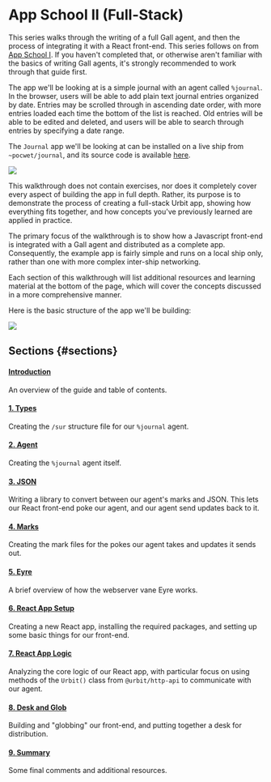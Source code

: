 # App School II (Full-Stack)

This series walks through the writing of a full Gall agent, and then the process of integrating it with a React front-end. This series follows on from [App School I](../app-school). If you haven't completed that, or otherwise aren't familiar with the basics of writing Gall agents, it's strongly recommended to work through that guide first.

The app we'll be looking at is a simple journal with an agent called `%journal`. In the browser, users will be able to add plain text journal entries organized by date. Entries may be scrolled through in ascending date order, with more entries loaded each time the bottom of the list is reached. Old entries will be able to be edited and deleted, and users will be able to search through entries by specifying a date range.

The `Journal` app we'll be looking at can be installed on a live ship from `~pocwet/journal`, and its source code is available [here](https://github.com/urbit/docs-examples/tree/main/journal-app).

![](https://media.urbit.org/guides/core/app-school-full-stack-guide/entries.png)

This walkthrough does not contain exercises, nor does it completely cover every aspect of building the app in full depth. Rather, its purpose is to demonstrate the process of creating a full-stack Urbit app, showing how everything fits together, and how concepts you've previously learned are applied in practice.

The primary focus of the walkthrough is to show how a Javascript front-end is integrated with a Gall agent and distributed as a complete app. Consequently, the example app is fairly simple and runs on a local ship only, rather than one with more complex inter-ship networking.

Each section of this walkthrough will list additional resources and learning material at the bottom of the page, which will cover the concepts discussed in a more comprehensive manner.

Here is the basic structure of the app we'll be building:

![](https://media.urbit.org/guides/core/app-school-full-stack-guide/journal-app-diagram.svg)

## Sections {#sections}

#### [Introduction](.)

An overview of the guide and table of contents.

#### [1. Types](1-types.md)

Creating the `/sur` structure file for our `%journal` agent.

#### [2. Agent](2-agent.md)

Creating the `%journal` agent itself.

#### [3. JSON](3-json.md)

Writing a library to convert between our agent's marks and JSON. This lets our React front-end poke our agent, and our agent send updates back to it.

#### [4. Marks](4-marks.md)

Creating the mark files for the pokes our agent takes and updates it sends out.

#### [5. Eyre](5-eyre.md)

A brief overview of how the webserver vane Eyre works.

#### [6. React App Setup](6-react-setup.md)

Creating a new React app, installing the required packages, and setting up some basic things for our front-end.

#### [7. React App Logic](7-app-logic.md)

Analyzing the core logic of our React app, with particular focus on using methods of the `Urbit()` class from `@urbit/http-api` to communicate with our agent.

#### [8. Desk and Glob](8-desk.md)

Building and "globbing" our front-end, and putting together a desk for distribution.

#### [9. Summary](9-final.md)

Some final comments and additional resources.
